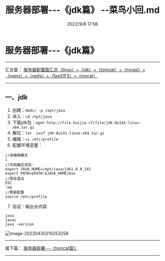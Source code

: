 ﻿---
title: 服务器部署---《jdk篇》 --菜鸟小回.md
date:  2022/9/8 17:56
category_bar: true
categories: 运维
tags:
- jdk
---
# 服务器部署---《jdk篇》
---
汇总篇：
[服务器配置篇汇总（linux）+（jdk）+（tomcat）+（mysql）+（nginx）+（redis）+（fastDFS）+（mycat）](https://blog.huijia.cf/2022/09/08/BookMark/%E8%BF%90%E7%BB%B4/%E6%9C%8D%E5%8A%A1%E5%99%A8%E9%85%8D%E7%BD%AE%E7%AF%87%E6%B1%87%E6%80%BB%EF%BC%88linux%EF%BC%89+%EF%BC%88jdk%EF%BC%89+%EF%BC%88tomcat%EF%BC%89+%EF%BC%88mysql%EF%BC%89+%EF%BC%88nginx%EF%BC%89+%EF%BC%88redis%EF%BC%89+%EF%BC%88fastDFS%EF%BC%89+%EF%BC%88mycat%EF%BC%89+%EF%BC%88git%EF%BC%89+(maven)%20--%E8%8F%9C%E9%B8%9F%E5%B0%8F%E5%9B%9E/)

---
## 一、jdk
1. 创建：`mkdir -p /opt/java`
2. 进入：`cd /opt/java`
3. 下载jdk包：`wget http://file.huijia.cf/file/jdk-8u141-linux-x64.tar.gz`
4. 解压：`tar -zxvf jdk-8u141-linux-x64.tar.gz`
5. 编辑：`vi /etc/profile`
6. 配置环境变量：
```
//进编辑模式
i 
//文档最后添加：
export JAVA_HOME=/opt/java/jdk1.8.0_141
export PATH=$PATH:$JAVA_HOME/bin
//保存退出
ESC
:wq
//更新配置
source /etc/profile
```
7. 验证：输出长内容
```
java
javac
java -version
```
![image-20220430210253258](https://img-1256282866.cos.ap-beijing.myqcloud.com/image-20220430210253258.png)

---
接下篇：
[服务器部署---《tomcat篇》 ](https://blog.huijia.cf/2022/09/08/BookMark/%E8%BF%90%E7%BB%B4/%E6%9C%8D%E5%8A%A1%E5%99%A8%E9%83%A8%E7%BD%B2---%E3%80%8Atomcat%E7%AF%87%E3%80%8B%20--%E8%8F%9C%E9%B8%9F%E5%B0%8F%E5%9B%9E/)

---
